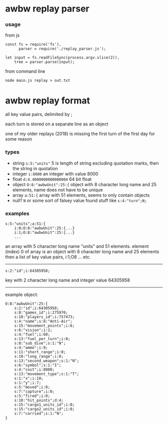 # awbw replay parser

### usage

from js
```
const fs = require('fs'),
      parser = require('./replay_parser.js');

let input = fs.readFileSync(process.argv.slice(2)),
    tree = parser.parse(input);
```

from command line
```
node main.js replay > out.txt
```

# awbw replay format

all key value pairs, delimited by ;

each turn is stored on a separate line as an object

one of my older replays (2018) is missing the first turn of the first day for some reason

### types

- string `s:5:"units"` 5 is length of string excluding quotation marks, then the string in quotation
- integer `i:8000` an integer with value 8000
- float `d:4.4000000000000004` 64 bit float
- object `O:8:"awbwUnit":25:{` object with 8 character long name and 25 elements, name does not have to be unique
- array `a:51:{` array with 51 elements, seems to only contain objects
- null? `N` or some sort of falsey value found stuff like `s:4:"turn";N;`

### examples

```
s:5:"units";a:51:{
    i:0;O:8:"awbwUnit":25:{...}
    i:1;O:8:"awbwUnit":25:{...}
    ...
```
an array with 5 character long name "units" and 51 elements.
element (index) 0 of array is an object with 8 character long name and 25 elements
then a list of key value pairs, i:1;O8 ... etc.

---

```
s:2:"id";i:64305958;
```
key with 2 character long name and integer value 64305958

---

example object:
```
O:8:"awbwUnit":25:{
    s:2:"id";i:64305958;
    s:8:"games_id";i:275976;
    s:10:"players_id";i:757473;
    s:4:"name";s:8:"Anti-Air";
    s:15:"movement_points";i:6;
    s:6:"vision";i:2;
    s:4:"fuel";i:60;
    s:13:"fuel_per_turn";i:0;
    s:8:"sub_dive";s:1:"N";
    s:4:"ammo";i:9;
    s:11:"short_range";i:0;
    s:10:"long_range";i:0;
    s:13:"second_weapon";s:1:"N";
    s:6:"symbol";s:1:"I";
    s:4:"cost";i:8000;
    s:13:"movement_type";s:1:"T";
    s:1:"x";i:10;
    s:1:"y";i:7;
    s:5:"moved";i:0;
    s:7:"capture";i:0;
    s:5:"fired";i:0;
    s:10:"hit_points";d:4;
    s:15:"cargo1_units_id";i:0;
    s:15:"cargo2_units_id";i:0;
    s:7:"carried";s:1:"N";
}
```
